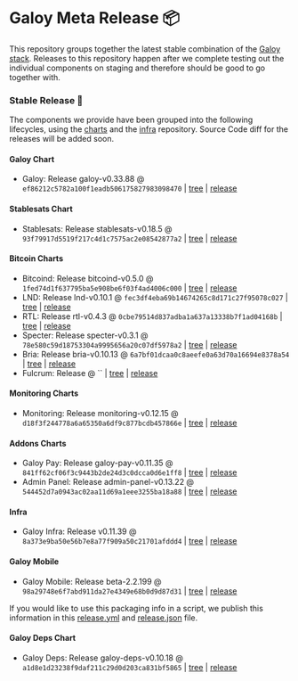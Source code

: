 # Galoy Meta Release 📦

This repository groups together the latest stable combination of the [Galoy stack](https://github.com/GaloyMoney/awesome-galoy#tech-components).
Releases to this repository happen after we complete testing out the individual components on staging and therefore should be good to go together with.

### Stable Release 🎉

The components we provide have been grouped into the following lifecycles, using the [charts](https://github.com/GaloyMoney/charts) and the [infra](https://github.com/GaloyMoney/galoy-infra) repository.
Source Code diff for the releases will be added soon.

#### Galoy Chart
- Galoy: Release galoy-v0.33.88 @ `ef86212c5782a100f1eadb506175827983098470` | [tree](https://github.com/GaloyMoney/charts/tree/ef86212c5782a100f1eadb506175827983098470/charts/galoy) | [release](https://github.com/GaloyMoney/charts/releases/tag/galoy-v0.33.88)

#### Stablesats Chart
- Stablesats: Release stablesats-v0.18.5 @ `93f79917d5519f217c4d1c7575ac2e08542877a2` | [tree](https://github.com/GaloyMoney/charts/tree/93f79917d5519f217c4d1c7575ac2e08542877a2/charts/stablesats) | [release](https://github.com/GaloyMoney/charts/releases/tag/stablesats-v0.18.5)

#### Bitcoin Charts
- Bitcoind: Release bitcoind-v0.5.0 @ `1fed74d1f637795ba5e908be6f03f4ad4006c000` | [tree](https://github.com/GaloyMoney/charts/tree/1fed74d1f637795ba5e908be6f03f4ad4006c000/charts/bitcoind) | [release](https://github.com/GaloyMoney/charts/releases/tag/bitcoind-v0.5.0)
- LND: Release lnd-v0.10.1 @ `fec3df4eba69b14674265c8d171c27f95078c027` | [tree](https://github.com/GaloyMoney/charts/tree/fec3df4eba69b14674265c8d171c27f95078c027/charts/lnd) | [release](https://github.com/GaloyMoney/charts/releases/tag/lnd-v0.10.1)
- RTL: Release rtl-v0.4.3 @ `0cbe79514d837adba1a637a13338b7f1ad04168b` | [tree](https://github.com/GaloyMoney/charts/tree/0cbe79514d837adba1a637a13338b7f1ad04168b/charts/rtl) | [release](https://github.com/GaloyMoney/charts/releases/tag/rtl-v0.4.3)
- Specter: Release specter-v0.3.1 @ `78e580c59d18753304a9995656a20c07df5978a2` | [tree](https://github.com/GaloyMoney/charts/tree/78e580c59d18753304a9995656a20c07df5978a2/charts/specter) | [release](https://github.com/GaloyMoney/charts/releases/tag/specter-v0.3.1)
- Bria: Release bria-v0.10.13 @ `6a7bf01dcaa0c8aeefe0a63d70a16694e8378a54` | [tree](https://github.com/GaloyMoney/charts/tree/6a7bf01dcaa0c8aeefe0a63d70a16694e8378a54/charts/bria) | [release](https://github.com/GaloyMoney/charts/releases/tag/bria-v0.10.13)
- Fulcrum: Release  @ `` | [tree](https://github.com/GaloyMoney/charts/tree//charts/fulcrum) | [release](https://github.com/GaloyMoney/charts/releases/tag/)

#### Monitoring Charts
- Monitoring: Release monitoring-v0.12.15 @ `d18f3f244778a6a65350a6df9c877bcdb457866e` | [tree](https://github.com/GaloyMoney/charts/tree/d18f3f244778a6a65350a6df9c877bcdb457866e/charts/monitoring) | [release](https://github.com/GaloyMoney/charts/releases/tag/monitoring-v0.12.15)

#### Addons Charts
- Galoy Pay: Release galoy-pay-v0.11.35 @ `841ff62cf06f3c9443b2de24d3c0dcca0d6e1ff8` | [tree](https://github.com/GaloyMoney/charts/tree/841ff62cf06f3c9443b2de24d3c0dcca0d6e1ff8/charts/galoy-pay) | [release](https://github.com/GaloyMoney/charts/releases/tag/galoy-pay-v0.11.35)
- Admin Panel: Release admin-panel-v0.13.22 @ `544452d7a0943ac02aa11d69a1eee3255ba18a88` | [tree](https://github.com/GaloyMoney/charts/tree/544452d7a0943ac02aa11d69a1eee3255ba18a88/charts/admin-panel) | [release](https://github.com/GaloyMoney/charts/releases/tag/admin-panel-v0.13.22)

#### Infra

- Galoy Infra: Release v0.11.39 @ `8a373e9ba50e56b7e8a77f909a50c21701afddd4` | [tree](https://github.com/GaloyMoney/galoy-infra/tree/8a373e9ba50e56b7e8a77f909a50c21701afddd4) | [release](https://github.com/GaloyMoney/galoy-infra/releases/tag/v0.11.39)

#### Galoy Mobile

- Galoy Mobile: Release beta-2.2.199 @ `98a29748e6f7abd911da27e4349e68b0d9d87d31` | [tree](https://github.com/GaloyMoney/galoy-mobile/tree/98a29748e6f7abd911da27e4349e68b0d9d87d31) | [release](https://github.com/GaloyMoney/galoy-mobile/releases/tag/beta-2.2.199)

If you would like to use this packaging info in a script, we publish this information in this [release.yml](./release.yml) and [release.json](./release.json) file.

#### Galoy Deps Chart
- Galoy Deps: Release galoy-deps-v0.10.18 @ `a1d8e1d23238f9daf211c29d0d203ca831bf5865` | [tree](https://github.com/GaloyMoney/charts/tree/a1d8e1d23238f9daf211c29d0d203ca831bf5865/charts/galoy-deps) | [release](https://github.com/GaloyMoney/charts/releases/tag/galoy-deps-v0.10.18)
